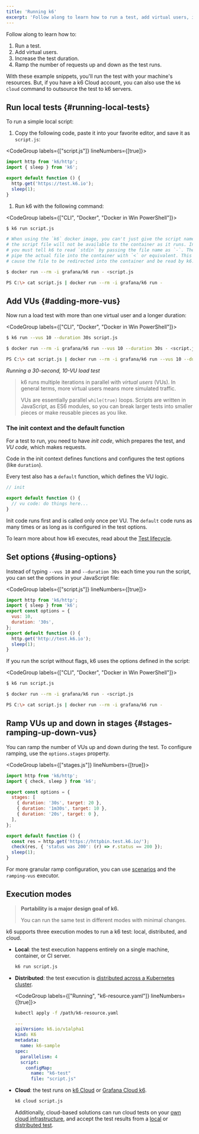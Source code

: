 ```yaml
---
title: 'Running k6'
excerpt: 'Follow along to learn how to run a test, add virtual users, increase the test duration, and ramp the number of requests up and down as the test runs.'
---
```


Follow along to learn how to:
1. Run a test.
2. Add virtual users.
3. Increase the test duration. 
4. Ramp the number of requests up and down as the test runs.

With these example snippets, you'll run the test with your machine's resources.
But, if you have a k6 Cloud account, you can also use the `k6 cloud` command to outsource the test to k6 servers. 

<!-- preserving  old anchor --->
## Run local tests {#running-local-tests}

To run a simple local script:
1. Copy the following code, paste it into your favorite editor, and save it as `script.js`:

  <CodeGroup labels={["script.js"]} lineNumbers={[true]}>

  ```javascript
  import http from 'k6/http';
  import { sleep } from 'k6';

  export default function () {
    http.get('https://test.k6.io');
    sleep(1);
  }
  ```

  </CodeGroup>

1. Run k6 with the following command:

  <CodeGroup labels={["CLI", "Docker", "Docker in Win PowerShell"]}>

  ```bash
  $ k6 run script.js
  ```

  ```bash
  # When using the `k6` docker image, you can't just give the script name since
  # the script file will not be available to the container as it runs. Instead
  # you must tell k6 to read `stdin` by passing the file name as `-`. Then you
  # pipe the actual file into the container with `<` or equivalent. This will
  # cause the file to be redirected into the container and be read by k6.

  $ docker run --rm -i grafana/k6 run - <script.js
  ```

  ```bash
  PS C:\> cat script.js | docker run --rm -i grafana/k6 run -
  ```

  </CodeGroup>

## Add VUs {#adding-more-vus}

Now run a load test with more than one virtual user and a longer duration:

<CodeGroup labels={["CLI", "Docker", "Docker in Win PowerShell"]}>

```bash
$ k6 run --vus 10 --duration 30s script.js
```

```bash
$ docker run --rm -i grafana/k6 run --vus 10 --duration 30s - <script.js
```

```bash
PS C:\> cat script.js | docker run --rm -i grafana/k6 run --vus 10 --duration 30s -
```

</CodeGroup>

_Running a 30-second, 10-VU load test_

<Blockquote mod="note" title="Virtual users">

k6 runs multiple iterations in parallel with _virtual users_ (VUs).
In general terms, more virtual users means more simulated traffic.

VUs are essentially parallel `while(true)` loops.
Scripts are written in JavaScript, as ES6 modules,
so you can break larger tests into smaller pieces or make reusable pieces as you like.

</Blockquote>

### The init context and the default function

For a test to run, you need to have *init code*, which prepares the test, and *VU code,* which makes requests.

Code in the init context defines functions and configures the test options (like `duration`).

Every test also has a `default` function,
which defines the VU logic.

<CodeGroup labels={[]}>

```javascript
// init

export default function () {
  // vu code: do things here...
}
```

</CodeGroup>

Init code runs first and is called only once per VU.
The `default` code runs as many times or as long as is configured in the test options.

To learn more about how k6 executes, read about the [Test lifecycle](/using-k6/test-lifecycle).

## Set options {#using-options}

Instead of typing `--vus 10` and `--duration 30s` each time you run the script,
you can set the options in your JavaScript file:

<CodeGroup labels={["script.js"]} lineNumbers={[true]}>

```javascript
import http from 'k6/http';
import { sleep } from 'k6';
export const options = {
  vus: 10,
  duration: '30s',
};
export default function () {
  http.get('http://test.k6.io');
  sleep(1);
}
```

</CodeGroup>

If you run the script without flags, k6 uses the options defined in the script:

<CodeGroup labels={["CLI", "Docker", "Docker in Win PowerShell"]}>

```bash
$ k6 run script.js
```

```bash
$ docker run --rm -i grafana/k6 run - <script.js
```

```bash
PS C:\> cat script.js | docker run --rm -i grafana/k6 run -
```

</CodeGroup>

## Ramp VUs up and down in stages {#stages-ramping-up-down-vus}

You can ramp the number of VUs up and down during the test.
To configure ramping, use the `options.stages` property.


<CodeGroup labels={["stages.js"]} lineNumbers={[true]}>

```javascript
import http from 'k6/http';
import { check, sleep } from 'k6';

export const options = {
  stages: [
    { duration: '30s', target: 20 },
    { duration: '1m30s', target: 10 },
    { duration: '20s', target: 0 },
  ],
};

export default function () {
  const res = http.get('https://httpbin.test.k6.io/');
  check(res, { 'status was 200': (r) => r.status == 200 });
  sleep(1);
}
```

</CodeGroup>

For more granular ramp configuration, you can use [scenarios](/using-k6/scenarios) and the `ramping-vus` executor.

## Execution modes

<Blockquote mod="note" title="">

**Portability is a major design goal of k6.**

You can run the same test in different modes with minimal changes.

</Blockquote>

k6 supports three execution modes to run a k6 test: local, distributed, and cloud. 

- **Local**: the test execution happens entirely on a single machine, container, or CI server. 

  ```bash
  k6 run script.js
  ```

- **Distributed**: the test execution is [distributed across a Kubernetes cluster](https://k6.io/blog/running-distributed-tests-on-k8s/). 
  
  <CodeGroup labels={["Running", "k6-resource.yaml"]} lineNumbers={[true]}> 

  ```bash
  kubectl apply -f /path/k6-resource.yaml
  ```

  ```yml
  ---
  apiVersion: k6.io/v1alpha1
  kind: K6
  metadata:
    name: k6-sample
  spec:
    parallelism: 4
    script:
      configMap:
        name: "k6-test"
        file: "script.js"
  ```

  </CodeGroup>

- **Cloud**: the test runs on [k6 Cloud](/cloud/creating-and-running-a-test/cloud-tests-from-the-cli/) or [Grafana Cloud k6](https://grafana.com/docs/grafana-cloud/k6/get-started/run-cloud-tests-from-the-cli/).

  ```bash
  k6 cloud script.js
  ```

  Additionally, cloud-based solutions can run cloud tests on your [own cloud infrastructure](https://grafana.com/docs/grafana-cloud/k6/author-run/cloud-scripting-extras/load-zones/), and accept the test results from a [local](/results-output/real-time/cloud/) or [distributed test](https://github.com/grafana/k6-operator#k6-cloud-output).

